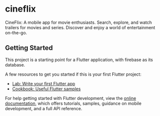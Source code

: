 # cineflix

CineFlix: A mobile app for movie enthusiasts. Search, explore, and watch trailers for movies and series. Discover and enjoy a world of entertainment on-the-go.

## Getting Started

This project is a starting point for a Flutter application, with firebase as its database.

A few resources to get you started if this is your first Flutter project:

- [Lab: Write your first Flutter app](https://docs.flutter.dev/get-started/codelab)
- [Cookbook: Useful Flutter samples](https://docs.flutter.dev/cookbook)

For help getting started with Flutter development, view the
[online documentation](https://docs.flutter.dev/), which offers tutorials,
samples, guidance on mobile development, and a full API reference.
